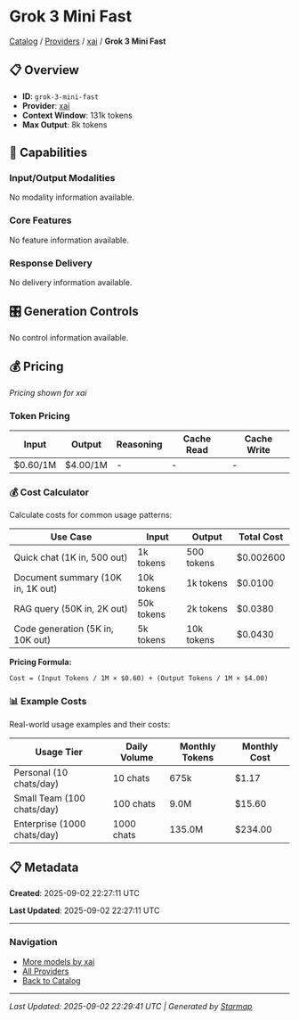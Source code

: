 # Grok 3 Mini Fast
  
[Catalog](../../../..) / [Providers](../../..) / [xai](../..) / **Grok 3 Mini Fast**


## 📋 Overview
  
- **ID**: `grok-3-mini-fast`
- **Provider**: [xai](../)
- **Context Window**: 131k tokens
- **Max Output**: 8k tokens
  
## 🎯 Capabilities
  
### Input/Output Modalities
  
No modality information available.
  
### Core Features
  
No feature information available.
  
### Response Delivery
  
No delivery information available.
  
## 🎛️ Generation Controls
  
No control information available.
  
## 💰 Pricing
  
*Pricing shown for xai*
  
  
### Token Pricing
  
| Input | Output | Reasoning | Cache Read | Cache Write |
|---------|---------|---------|---------|---------|
| $0.60/1M | $4.00/1M | - | - | - |

  
### 💰 Cost Calculator
  
Calculate costs for common usage patterns:
  
  
| Use Case | Input | Output | Total Cost |
|---------|---------|---------|---------|
| Quick chat (1K in, 500 out) | 1k tokens | 500 tokens | $0.002600 |
| Document summary (10K in, 1K out) | 10k tokens | 1k tokens | $0.0100 |
| RAG query (50K in, 2K out) | 50k tokens | 2k tokens | $0.0380 |
| Code generation (5K in, 10K out) | 5k tokens | 10k tokens | $0.0430 |

  
**Pricing Formula:**
  
```
Cost = (Input Tokens / 1M × $0.60) + (Output Tokens / 1M × $4.00)
```
  
### 📊 Example Costs
  
Real-world usage examples and their costs:
  
  
| Usage Tier | Daily Volume | Monthly Tokens | Monthly Cost |
|---------|---------|---------|---------|
| Personal (10 chats/day) | 10 chats | 675k | $1.17 |
| Small Team (100 chats/day) | 100 chats | 9.0M | $15.60 |
| Enterprise (1000 chats/day) | 1000 chats | 135.0M | $234.00 |

  
## 📋 Metadata
  
**Created**: 2025-09-02 22:27:11 UTC
  
**Last Updated**: 2025-09-02 22:27:11 UTC
  
  
---
  
  
### Navigation

- [More models by xai](../)
- [All Providers](../../../../providers)
- [Back to Catalog](../../../..)


---
_Last Updated: 2025-09-02 22:29:41 UTC | Generated by [Starmap](https://github.com/agentstation/starmap)_
